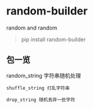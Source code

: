 # random-builder
random and random

>pip install random-builder

## 包一览
random_string 字符串随机处理

    shuffle_string 打乱字符串

    drop_string 随机丢弃一些字符